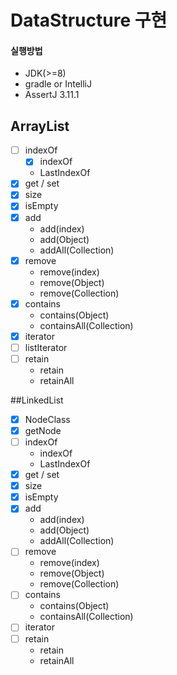 # DataStructure 구현

#### 실행방법
- JDK(>=8)
- gradle or IntelliJ
- AssertJ 3.11.1

## ArrayList
- [ ] indexOf
    - [X] indexOf
    * LastIndexOf
- [X] get / set
- [X] size
- [X] isEmpty
- [X] add
    * add(index)
    * add(Object)
    * addAll(Collection)
- [X] remove
    * remove(index)
    * remove(Object)
    * remove(Collection)
- [X] contains
    * contains(Object)
    * containsAll(Collection)
- [X] iterator
- [ ] listIterator
- [ ] retain
    * retain
    * retainAll
    
##LinkedList
- [X] NodeClass
- [X] getNode
- [ ] indexOf
    * indexOf
    * LastIndexOf
- [X] get / set
- [X] size
- [X] isEmpty
- [X] add
    * add(index)
    * add(Object)
    * addAll(Collection)
- [ ] remove
    * remove(index)
    * remove(Object)
    * remove(Collection)
- [ ] contains
    * contains(Object)
    * containsAll(Collection)
- [ ] iterator
- [ ] retain
    * retain
    * retainAll